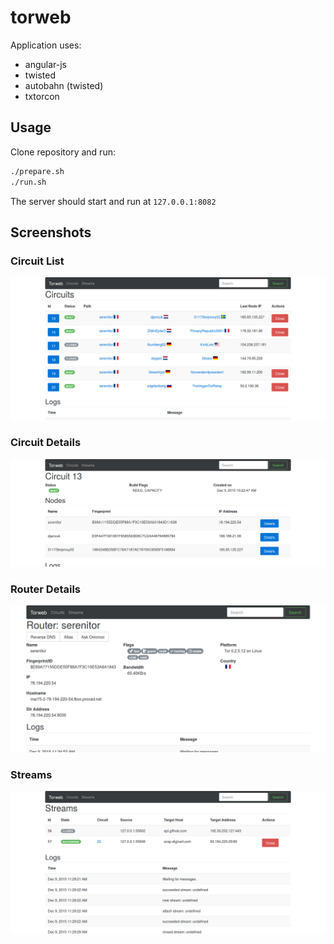 # torweb

Application uses:
 * angular-js
 * twisted
 * autobahn (twisted)
 * txtorcon

## Usage
Clone repository and run:
```sh
./prepare.sh
./run.sh
```
The server should start and run at `127.0.0.1:8082`

## Screenshots
### Circuit List 
![Screenshot Circuit List](screenshot_circuits.png)

### Circuit Details 
![Screenshot Circuit Details](screenshot_circuit.png)

### Router Details
![Screenshot Circuit List](screenshot_router.png)

### Streams
![Screenshot Circuit List](screenshot_streams.png)
